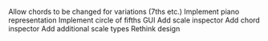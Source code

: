 Allow chords to be changed for variations (7ths etc.)
Implement piano representation
Implement circle of fifths GUI
Add scale inspector
Add chord inspector
Add additional scale types
Rethink design